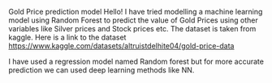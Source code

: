 Gold Price prediction model 
Hello! I have tried modelling a machine learning model using Random Forest to predict the value of Gold Prices using other variables like Silver prices and Stock prices etc.
The dataset is taken from kaggle.
Here is a link to the dataset
https://www.kaggle.com/datasets/altruistdelhite04/gold-price-data

I have used a regression model named Random forest but for more accurate prediction we can used deep learning methods like NN.
